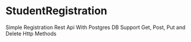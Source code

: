 # StudentRegistration
Simple Registration Rest Api With Postgres DB
Support Get, Post, Put and Delete Http Methods

